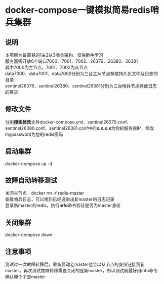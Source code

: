 # docker-compose一键模拟简易redis哨兵集群  

## 说明  
本项目为最简易的1主2从3哨兵架构，仅供新手学习  
服务器需开放6个端口7000、7001、7002、26379、26380、26381  
其中7000为主节点，7001、7002为从节点  
data7000、data7001、data7002分别为三台主从节点存放持久化文件及日志的目录  
sentinel26379、sentinel26380、sentinel26381分别为三台哨兵节点存放日志的目录  

## 修改文件  
分别**搜索修改**文件docker-compose.yml、sentinel26379.conf、sentinel26380.conf、sentinel26381.conf中的**x.x.x.x**为你的服务器IP，修改mypassword为您的redis密码  

## 启动集群  
docker-compose up -d  

## 故障自动转移测试  
关闭主节点：docker rm -f redis-master  
查看哨兵日志，可以找到已经选举出新master的日志记录  
登录新master的redis，执行**info**命令验证是否为master身份  

## 关闭集群  
docker-compose down

## 注意事项
测试过一次故障转移后，重新启动老master他会以从节点的身份链接到新master，再次测试故障转移需要关闭的是新master，所以测试前最好用info命令确认哪个才是master
